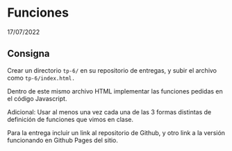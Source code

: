 # Funciones

17/07/2022

## Consigna

Crear un directorio `tp-6/` en su repositorio de entregas, y subir el archivo como `tp-6/index.html.`

Dentro de este mismo archivo HTML implementar las funciones pedidas en el código Javascript.

Adicional: Usar al menos una vez cada una de las 3 formas distintas de definición de funciones que vimos en clase.

Para la entrega incluir un link al repositorio de Github, y otro link a la versión funcionando en Github Pages del sitio.